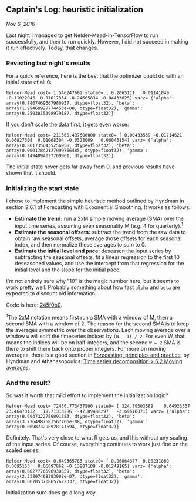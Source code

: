 ## Captain's Log: heuristic initialization
*Nov 6, 2016*

Last night I managed to get Nelder-Mead-in-TensorFlow to run successfully, and then to run quickly. However, I did not succeed in making it run effectively. Today, that changes.

### Revisiting last night's results

For a quick reference, here is the best that the optimizer could do with an initial state of all 0:

`Nelder-Mead cost= 1.546247602 state0= [ 0.2065111   0.01141049 -0.11022045  0.11017334 -0.24665834 -0.04433625] varz= {'alpha': array(0.7807469367980957, dtype=float32), 'beta': array(1.99460927774453e-08, dtype=float32), 'gamma': array(0.2503015398979187, dtype=float32)}`

If you don't scale the data first, it gets even worse:

`Nelder-Mead cost= 211565.437500000 state0= [ 0.00433559 -0.01714621  0.00827308  0.01068304 -0.0528009   0.00046154] varz= {'alpha': array(0.8017350435256958, dtype=float32), 'beta': array(0.00017842127999756485, dtype=float32), 'gamma': array(0.1494894027709961, dtype=float32)}`

The initial state never gets far away from 0, and previous results have shown that it should.

### Initializing the start state

I chose to implement the simple heuristic method outlined by Hyndman in section 2.6.1 of Forecasting with Exponential Smoothing. It works as follows:

* **Estimate the trend:** run a 2xM simple moving average (SMA) over the input time series, assuming even seasonality M (e.g. 4 for quarterly).<sup>1</sup>
* **Estimate the seasonal offsets:** subtract the trend from the raw data to obtain raw seasonal offsets, average those offsets for each seasonal index, and then normalize those averages to sum to 0.
* **Estimate the initial level and pace:** deseason the input series by subtracting the seasonal offsets, fit a linear regression to the first 10 deseasoned values, and use the intercept from that regression for the initial level and the slope for the initial pace.

I'm not entirely sure why "10" is the magic number here, but it seems to work pretty well. Probably something about how fast `alpha` and `beta` are expected to discount old information.

Code is here: [245f0b0](https://github.com/mcskinner/ets/commit/245f0b0bc5b79153d093836758325ffe0e9d4abd).

<sup>1</sup>The 2xM notation means first run a SMA with a window of M, then a second SMA with a window of 2. The reason for the second SMA is to keep the averages symmetric over the observations. Each moving average over a window `W` will shift the timeseries indices by `(W - 1) / 2`. For even W, that means the indices will be on half-integers, and the second `W = 2` SMA is there to shift them back onto proper integers. For more on moving averages, there is a good section in [Forecasting: principles and practice](https://www.otexts.org/fpp), by Hyndman and Athana­sopou­los: [Time series decomposition > 6.2 Moving averages](https://www.otexts.org/fpp/6/2).

### And the result?

So was it worth that mild effort to implement the initialization logic?

`Nelder-Mead cost= 72430.773437500 state0= [ 324.89303589    0.64923537   23.46473122   19.71313286  -47.09488297   -3.69610071] varz= {'alpha': array(0.6047322750091553, dtype=float32), 'beta': array(3.7764987581567766e-08, dtype=float32), 'gamma': array(0.009873298928141594, dtype=float32)}`

Definitely. That's very close to what R gets us, and this without any scaling of the input series. Of course, everything continues to work just fine on the scaled series:

`Nelder-Mead cost= 0.649365783 state0= [ 0.96064377  0.00231869  0.0695153   0.05697862 -0.13987188 -0.01249165] varz= {'alpha': array(0.6027776598930359, dtype=float32), 'beta': array(2.53897468383002e-07, dtype=float32), 'gamma': array(0.007053708657622337, dtype=float32)}`

Initialization sure does go a long way.
